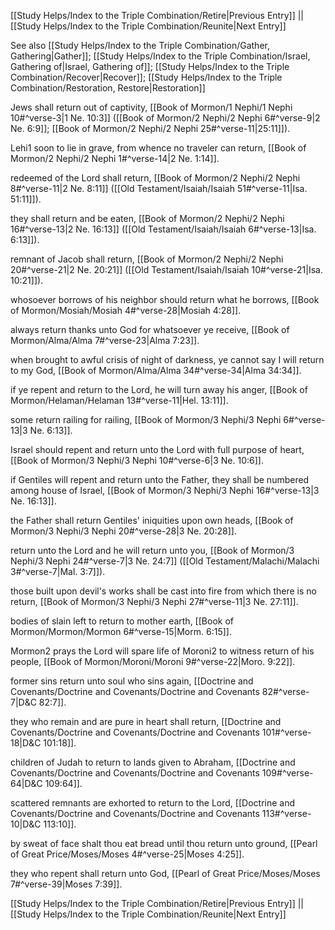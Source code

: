 [[Study Helps/Index to the Triple Combination/Retire|Previous Entry]]  ||  [[Study Helps/Index to the Triple Combination/Reunite|Next Entry]]

 See also [[Study Helps/Index to the Triple Combination/Gather, Gathering|Gather]]; [[Study Helps/Index to the Triple Combination/Israel, Gathering of|Israel, Gathering of]]; [[Study Helps/Index to the Triple Combination/Recover|Recover]]; [[Study Helps/Index to the Triple Combination/Restoration, Restore|Restoration]]

 Jews shall return out of captivity, [[Book of Mormon/1 Nephi/1 Nephi 10#^verse-3|1 Ne. 10:3]] ([[Book of Mormon/2 Nephi/2 Nephi 6#^verse-9|2 Ne. 6:9]]; [[Book of Mormon/2 Nephi/2 Nephi 25#^verse-11|25:11]]).

 Lehi1 soon to lie in grave, from whence no traveler can return, [[Book of Mormon/2 Nephi/2 Nephi 1#^verse-14|2 Ne. 1:14]].

 redeemed of the Lord shall return, [[Book of Mormon/2 Nephi/2 Nephi 8#^verse-11|2 Ne. 8:11]] ([[Old Testament/Isaiah/Isaiah 51#^verse-11|Isa. 51:11]]).

 they shall return and be eaten, [[Book of Mormon/2 Nephi/2 Nephi 16#^verse-13|2 Ne. 16:13]] ([[Old Testament/Isaiah/Isaiah 6#^verse-13|Isa. 6:13]]).

 remnant of Jacob shall return, [[Book of Mormon/2 Nephi/2 Nephi 20#^verse-21|2 Ne. 20:21]] ([[Old Testament/Isaiah/Isaiah 10#^verse-21|Isa. 10:21]]).

 whosoever borrows of his neighbor should return what he borrows, [[Book of Mormon/Mosiah/Mosiah 4#^verse-28|Mosiah 4:28]].

 always return thanks unto God for whatsoever ye receive, [[Book of Mormon/Alma/Alma 7#^verse-23|Alma 7:23]].

 when brought to awful crisis of night of darkness, ye cannot say I will return to my God, [[Book of Mormon/Alma/Alma 34#^verse-34|Alma 34:34]].

 if ye repent and return to the Lord, he will turn away his anger, [[Book of Mormon/Helaman/Helaman 13#^verse-11|Hel. 13:11]].

 some return railing for railing, [[Book of Mormon/3 Nephi/3 Nephi 6#^verse-13|3 Ne. 6:13]].

 Israel should repent and return unto the Lord with full purpose of heart, [[Book of Mormon/3 Nephi/3 Nephi 10#^verse-6|3 Ne. 10:6]].

 if Gentiles will repent and return unto the Father, they shall be numbered among house of Israel, [[Book of Mormon/3 Nephi/3 Nephi 16#^verse-13|3 Ne. 16:13]].

 the Father shall return Gentiles' iniquities upon own heads, [[Book of Mormon/3 Nephi/3 Nephi 20#^verse-28|3 Ne. 20:28]].

 return unto the Lord and he will return unto you, [[Book of Mormon/3 Nephi/3 Nephi 24#^verse-7|3 Ne. 24:7]] ([[Old Testament/Malachi/Malachi 3#^verse-7|Mal. 3:7]]).

 those built upon devil's works shall be cast into fire from which there is no return, [[Book of Mormon/3 Nephi/3 Nephi 27#^verse-11|3 Ne. 27:11]].

 bodies of slain left to return to mother earth, [[Book of Mormon/Mormon/Mormon 6#^verse-15|Morm. 6:15]].

 Mormon2 prays the Lord will spare life of Moroni2 to witness return of his people, [[Book of Mormon/Moroni/Moroni 9#^verse-22|Moro. 9:22]].

 former sins return unto soul who sins again, [[Doctrine and Covenants/Doctrine and Covenants/Doctrine and Covenants 82#^verse-7|D&C 82:7]].

 they who remain and are pure in heart shall return, [[Doctrine and Covenants/Doctrine and Covenants/Doctrine and Covenants 101#^verse-18|D&C 101:18]].

 children of Judah to return to lands given to Abraham, [[Doctrine and Covenants/Doctrine and Covenants/Doctrine and Covenants 109#^verse-64|D&C 109:64]].

 scattered remnants are exhorted to return to the Lord, [[Doctrine and Covenants/Doctrine and Covenants/Doctrine and Covenants 113#^verse-10|D&C 113:10]].

 by sweat of face shalt thou eat bread until thou return unto ground, [[Pearl of Great Price/Moses/Moses 4#^verse-25|Moses 4:25]].

 they who repent shall return unto God, [[Pearl of Great Price/Moses/Moses 7#^verse-39|Moses 7:39]].

[[Study Helps/Index to the Triple Combination/Retire|Previous Entry]]  ||  [[Study Helps/Index to the Triple Combination/Reunite|Next Entry]]